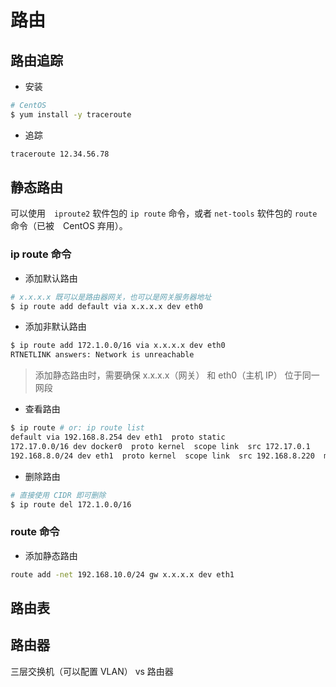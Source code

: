 # 路由

## 路由追踪

* 安装

```sh
# CentOS
$ yum install -y traceroute
```

* 追踪

```sh
traceroute 12.34.56.78
```

## 静态路由

可以使用　`iproute2` 软件包的 `ip route` 命令，或者 `net-tools` 软件包的 `route` 命令（已被　CentOS 弃用）。

### ip route 命令

* 添加默认路由

```sh
# x.x.x.x 既可以是路由器网关，也可以是网关服务器地址
$ ip route add default via x.x.x.x dev eth0
```

* 添加非默认路由

```sh
$ ip route add 172.1.0.0/16 via x.x.x.x dev eth0
RTNETLINK answers: Network is unreachable
```

> 添加静态路由时，需要确保 x.x.x.x（网关） 和 eth0（主机 IP） 位于同一网段

* 查看路由

```sh
$ ip route # or: ip route list
default via 192.168.8.254 dev eth1  proto static
172.17.0.0/16 dev docker0  proto kernel  scope link  src 172.17.0.1
192.168.8.0/24 dev eth1  proto kernel  scope link  src 192.168.8.220  metric 1
```

* 删除路由

```sh
# 直接使用 CIDR 即可删除
$ ip route del 172.1.0.0/16
```

### route 命令

* 添加静态路由

```sh
route add -net 192.168.10.0/24 gw x.x.x.x dev eth1
```

## 路由表

## 路由器

三层交换机（可以配置 VLAN） vs 路由器